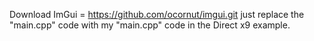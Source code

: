 Download ImGui = https://github.com/ocornut/imgui.git
just replace the "main.cpp" code with my "main.cpp" code in the Direct x9 example.
